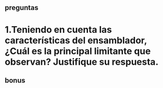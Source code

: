 ## preguntas
#  1.Teniendo en cuenta las características del ensamblador, ¿Cuál es la principal limitante que observan? Justifique su respuesta.
## bonus
